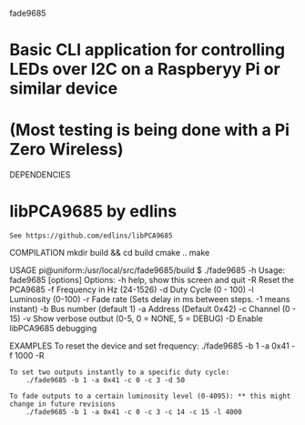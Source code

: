 fade9685 

# Basic CLI application for controlling LEDs over I2C on a Raspberyy Pi or similar device
# (Most testing is being done with a Pi Zero Wireless)


DEPENDENCIES

# libPCA9685 by edlins
	See https://github.com/edlins/libPCA9685

COMPILATION
	mkdir build && cd build
	cmake ..
	make

USAGE
	pi@uniform:/usr/local/src/fade9685/build $ ./fade9685  -h
	Usage:
	 fade9685 [options]
	Options:
	  -h    help, show this screen and quit
	  -R    Reset the PCA9685
	  -f    Frequency in Hz (24-1526)
	  -d    Duty Cycle (0 - 100)
	  -l    Luminosity (0-100)
	  -r    Fade rate (Sets delay in ms between steps. -1 means instant)
	  -b    Bus number (default 1)
	  -a    Address (Default 0x42)
	  -c    Channel (0 - 15)
	  -v    Show verbose outbut (0-5, 0 = NONE, 5 = DEBUG)
	  -D    Enable libPCA9685 debugging

EXAMPLES
	To reset the device and set frequency:
		./fade9685 -b 1 -a 0x41 -f 1000 -R

	To set two outputs instantly to a specific duty cycle:
		./fade9685 -b 1 -a 0x41 -c 0 -c 3 -d 50

	To fade outputs to a certain luminosity level (0-4095): ** this might change in future revisions
		./fade9685 -b 1 -a 0x41 -c 0 -c 3 -c 14 -c 15 -l 4000 
